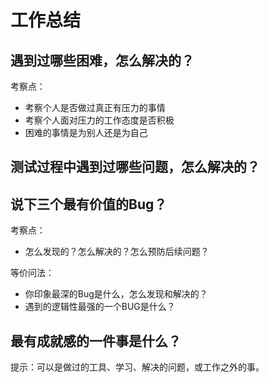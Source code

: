 
# 工作总结

## 遇到过哪些困难，怎么解决的？

考察点：
* 考察个人是否做过真正有压力的事情
* 考察个人面对压力的工作态度是否积极
* 困难的事情是为别人还是为自己

## 测试过程中遇到过哪些问题，怎么解决的？


## 说下三个最有价值的Bug？

考察点：

- 怎么发现的？怎么解决的？怎么预防后续问题？

等价问法：

- 你印象最深的Bug是什么，怎么发现和解决的？
- 遇到的逻辑性最强的一个BUG是什么？

## 最有成就感的一件事是什么？

提示：可以是做过的工具、学习、解决的问题，或工作之外的事。





